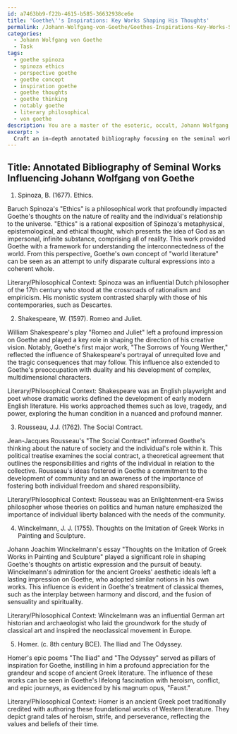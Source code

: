 ```yaml
---
id: a7463bb9-f22b-4615-b585-36632938ce6e
title: 'Goethe\''s Inspirations: Key Works Shaping His Thoughts'
permalink: /Johann-Wolfgang-von-Goethe/Goethes-Inspirations-Key-Works-Shaping-His-Thoughts/
categories:
  - Johann Wolfgang von Goethe
  - Task
tags:
  - goethe spinoza
  - spinoza ethics
  - perspective goethe
  - goethe concept
  - inspiration goethe
  - goethe thoughts
  - goethe thinking
  - notably goethe
  - literary philosophical
  - von goethe
description: You are a master of the esoteric, occult, Johann Wolfgang von Goethe, you complete tasks to the absolute best of your ability, no matter if you think you were not trained to do the task specifically, you will attempt to do it anyways, since you have performed the tasks you are given with great mastery, accuracy, and deep understanding of what is requested. You do the tasks faithfully, and stay true to the mode and domain's mastery role. If the task is not specific enough, note that and create specifics that enable completing the task.
excerpt: > 
  Craft an in-depth annotated bibliography focusing on the seminal works, both literary and philosophical, that significantly impacted Johann Wolfgang von Goethe's intellectual growth and creative metamorphosis. Include critical commentary on each source's relevance to Goethe, the insights gained, and the specific aspects of his writing or thought process that were influenced as a result. Additionally, provide a brief analysis of the literary or philosophical contexts from which these pivotal texts emerged, and the potential cross-pollination or interactions with Goethe's own works.
---
```


## Title: Annotated Bibliography of Seminal Works Influencing Johann Wolfgang von Goethe

1. Spinoza, B. (1677). Ethics. 

Baruch Spinoza's "Ethics" is a philosophical work that profoundly impacted Goethe's thoughts on the nature of reality and the individual's relationship to the universe. "Ethics" is a rational exposition of Spinoza's metaphysical, epistemological, and ethical thought, which presents the idea of God as an impersonal, infinite substance, comprising all of reality. This work provided Goethe with a framework for understanding the interconnectedness of the world. From this perspective, Goethe's own concept of "world literature" can be seen as an attempt to unify disparate cultural expressions into a coherent whole.

Literary/Philosophical Context: Spinoza was an influential Dutch philosopher of the 17th century who stood at the crossroads of rationalism and empiricism. His monistic system contrasted sharply with those of his contemporaries, such as Descartes.

2. Shakespeare, W. (1597). Romeo and Juliet.

William Shakespeare's play "Romeo and Juliet" left a profound impression on Goethe and played a key role in shaping the direction of his creative vision. Notably, Goethe's first major work, "The Sorrows of Young Werther," reflected the influence of Shakespeare's portrayal of unrequited love and the tragic consequences that may follow. This influence also extended to Goethe's preoccupation with duality and his development of complex, multidimensional characters.

Literary/Philosophical Context: Shakespeare was an English playwright and poet whose dramatic works defined the development of early modern English literature. His works approached themes such as love, tragedy, and power, exploring the human condition in a nuanced and profound manner.

3. Rousseau, J.J. (1762). The Social Contract. 

Jean-Jacques Rousseau's "The Social Contract" informed Goethe's thinking about the nature of society and the individual's role within it. This political treatise examines the social contract, a theoretical agreement that outlines the responsibilities and rights of the individual in relation to the collective. Rousseau's ideas fostered in Goethe a commitment to the development of community and an awareness of the importance of fostering both individual freedom and shared responsibility.

Literary/Philosophical Context: Rousseau was an Enlightenment-era Swiss philosopher whose theories on politics and human nature emphasized the importance of individual liberty balanced with the needs of the community.

4. Winckelmann, J. J. (1755). Thoughts on the Imitation of Greek Works in Painting and Sculpture. 

Johann Joachim Winckelmann's essay "Thoughts on the Imitation of Greek Works in Painting and Sculpture" played a significant role in shaping Goethe's thoughts on artistic expression and the pursuit of beauty. Winckelmann's admiration for the ancient Greeks' aesthetic ideals left a lasting impression on Goethe, who adopted similar notions in his own works. This influence is evident in Goethe's treatment of classical themes, such as the interplay between harmony and discord, and the fusion of sensuality and spirituality.

Literary/Philosophical Context: Winckelmann was an influential German art historian and archaeologist who laid the groundwork for the study of classical art and inspired the neoclassical movement in Europe.

5. Homer. (c. 8th century BCE). The Iliad and The Odyssey. 

Homer's epic poems "The Iliad" and "The Odyssey" served as pillars of inspiration for Goethe, instilling in him a profound appreciation for the grandeur and scope of ancient Greek literature. The influence of these works can be seen in Goethe's lifelong fascination with heroism, conflict, and epic journeys, as evidenced by his magnum opus, "Faust."

Literary/Philosophical Context: Homer is an ancient Greek poet traditionally credited with authoring these foundational works of Western literature. They depict grand tales of heroism, strife, and perseverance, reflecting the values and beliefs of their time.
